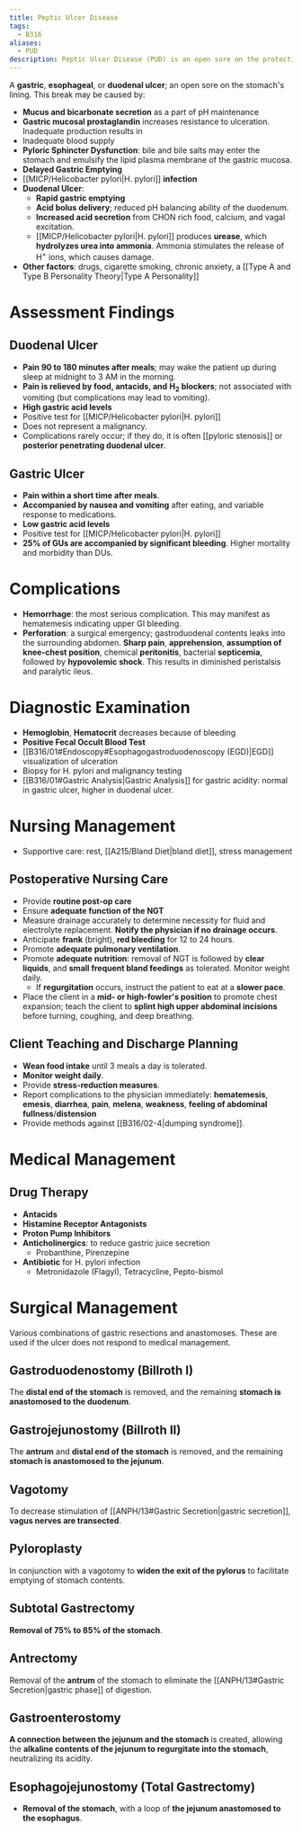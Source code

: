 ```yaml
---
title: Peptic Ulcer Disease
tags:
  - B316
aliases:
  - PUD
description: Peptic Ulcer Disease (PUD) is an open sore on the protective lining of the stomach (gastric ulcer), esophagus (esophageal ulcer), or duodenum (duodenal ulcer).
---
```

A **gastric**, **esophageal**, or **duodenal ulcer**; an open sore on the stomach's lining. This break may be caused by:
- **Mucus and bicarbonate secretion** as a part of pH maintenance
- **Gastric mucosal prostaglandin** increases resistance to ulceration. Inadequate production results in 
- Inadequate blood supply
- **Pyloric Sphincter Dysfunction**: bile and bile salts may enter the stomach and emulsify the lipid plasma membrane of the gastric mucosa.
- **Delayed Gastric Emptying**
- [[MICP/Helicobacter pylori|H. pylori]] **infection**
- **Duodenal Ulcer**:
	- **Rapid gastric emptying**
	- **Acid bolus delivery**; reduced pH balancing ability of the duodenum.
	- **Increased acid secretion** from CHON rich food, calcium, and vagal excitation.
	- [[MICP/Helicobacter pylori|H. pylori]] produces **urease**, which **hydrolyzes urea into ammonia**. Ammonia stimulates the release of H<sup>+</sup> ions, which causes damage.
- **Other factors**: drugs, cigarette smoking, chronic anxiety, a [[Type A and Type B Personality Theory|Type A Personality]] 
# Assessment Findings
## Duodenal Ulcer
- **Pain 90 to 180 minutes after meals**; may wake the patient up during sleep at midnight to 3 AM in the morning.
- **Pain is relieved by food, antacids, and** <strong>H<sub>2</sub> blockers</strong>; not associated with vomiting (but complications may lead to vomiting).
- **High gastric acid levels**
- Positive test for [[MICP/Helicobacter pylori|H. pylori]]
- Does not represent a malignancy.
- Complications rarely occur; if they do, it is often [[pyloric stenosis]] or **posterior penetrating duodenal ulcer**.
## Gastric Ulcer
- **Pain within a short time after meals**.
- **Accompanied by nausea and vomiting** after eating, and variable response to medications.
- **Low gastric acid levels**
- Positive test for [[MICP/Helicobacter pylori|H. pylori]]
- **25% of GUs are accompanied by significant bleeding**. Higher mortality and morbidity than DUs.
# Complications
- **Hemorrhage**: the most serious complication. This may manifest as hematemesis indicating upper GI bleeding.
- **Perforation**: a surgical emergency; gastroduodenal contents leaks into the surrounding abdomen. **Sharp pain**, **apprehension**, **assumption of knee-chest position**, chemical **peritonitis**, bacterial **septicemia**, followed by **hypovolemic shock**. This results in diminished peristalsis and paralytic ileus.
# Diagnostic Examination
- **Hemoglobin**, **Hematocrit** decreases because of bleeding
- **Positive Fecal Occult Blood Test**
- [[B316/01#Endoscopy#Esophagogastroduodenoscopy (EGD)|EGD]] visualization of ulceration
- Biopsy for H. pylori and malignancy testing
- [[B316/01#Gastric Analysis|Gastric Analysis]] for gastric acidity: normal in gastric ulcer, higher in duodenal ulcer.
# Nursing Management
- Supportive care: rest, [[A215/Bland Diet|bland diet]], stress management
## Postoperative Nursing Care
- Provide **routine post-op care**
- Ensure **adequate function of the NGT**
- Measure drainage accurately to determine necessity for fluid and electrolyte replacement. **Notify the physician if no drainage occurs**.
- Anticipate **frank** (bright), **red bleeding** for 12 to 24 hours.
- Promote **adequate pulmonary ventilation**.
- Promote **adequate nutrition**: removal of NGT is followed by **clear liquids**, and **small frequent bland feedings** as tolerated. Monitor weight daily.
	- If **regurgitation** occurs, instruct the patient to eat at a **slower pace**.
- Place the client in a **mid- or high-fowler's position** to promote chest expansion; teach the client to **splint high upper abdominal incisions** before turning, coughing, and deep breathing.
## Client Teaching and Discharge Planning
- **Wean food intake** until 3 meals a day is tolerated.
- **Monitor weight daily**.
- Provide **stress-reduction measures**.
- Report complications to the physician immediately: **hematemesis**, **emesis**, **diarrhea**, **pain**, **melena**, **weakness**, **feeling of abdominal fullness**/**distension**
- Provide methods against [[B316/02-4|dumping syndrome]].
# Medical Management
## Drug Therapy
- **Antacids**
- **Histamine Receptor Antagonists**
- **Proton Pump Inhibitors**
- **Anticholinergics**: to reduce gastric juice secretion
	- Probanthine, Pirenzepine
- **Antibiotic** for H. pylori infection
	- Metronidazole (Flagyl), Tetracycline, Pepto-bismol
# Surgical Management
Various combinations of gastric resections and anastomoses. These are used if the ulcer does not respond to medical management.
## Gastroduodenostomy (Billroth I)
The **distal end of the stomach** is removed, and the remaining **stomach is anastomosed to the duodenum**.
## Gastrojejunostomy (Billroth II)
The **antrum** and **distal end of the stomach** is removed, and the remaining **stomach is anastomosed to the jejunum**.
## Vagotomy
To decrease stimulation of [[ANPH/13#Gastric Secretion|gastric secretion]], **vagus nerves are transected**.
## Pyloroplasty
In conjunction with a vagotomy to **widen the exit of the pylorus** to facilitate emptying of stomach contents.
## Subtotal Gastrectomy
**Removal of 75% to 85% of the stomach**.
## Antrectomy
Removal of the **antrum** of the stomach to eliminate the [[ANPH/13#Gastric Secretion|gastric phase]] of digestion.
## Gastroenterostomy
**A connection between the jejunum and the stomach** is created, allowing the **alkaline contents of the jejunum to regurgitate into the stomach**, neutralizing its acidity.
## Esophagojejunostomy (Total Gastrectomy)
- **Removal of the stomach**, with a loop of **the jejunum anastomosed to the esophagus**.